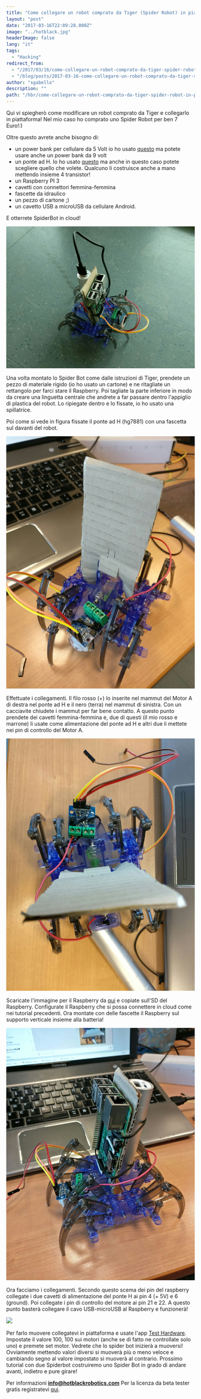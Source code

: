```yaml
---
title: "Come collegare un robot comprato da Tiger (Spider Robot) in piattaforma cloud !!"
layout: "post"
date: "2017-03-16T22:09:28.000Z"
image: "../hotblack.jpg"
headerImage: false
lang: "it"
tags:
  - "Hacking"
redirect_from:
  - "/2017/03/16/come-collegare-un-robot-comprato-da-tiger-spider-robot-in-piattaforma-cloud/"
  - "/blog/posts/2017-03-16-come-collegare-un-robot-comprato-da-tiger-spider-robot-in-piattaforma-cloud"
author: "sgabello"
description: ""
path: "/hbr/come-collegare-un-robot-comprato-da-tiger-spider-robot-in-piattaforma-cloud-/"
---
```


Qui vi spiegherò come modificare un robot comprato da Tiger e collegarlo in piattaforma! Nel mio caso ho comprato uno Spider Robot per ben 7 Euro!:)

Oltre questo avrete anche bisogno di:

- un power bank per cellulare da 5 Volt io ho usato [questo](http://www.dx.com/p/cylinder-shaped-external-6000mah-emergency-power-battery-charger-for-iphone-cell-phone-silver-206652#.WFFUEh9ifCI) ma potete usare anche un power bank da 9 volt
- un ponte ad H. Io ho usato [questo](http://eud.dx.com/product/hg7881-two-channel-motor-driver-board-dark-blue-2-5-12v-2-pcs-844407060) ma anche in questo caso potete scegliere quello che volete. Qualcuno li costruisce anche a mano mettendo insieme 4 transistor!
- un Raspberry PI 3
- cavetti con connettori femmina-femmina
- fascette da idraulico
- un pezzo di cartone ;)
- un cavetto USB a microUSB da cellulare Android.

E otterrete SpiderBot in cloud!

![](./SpiderBotCloud2.jpeg)

Una volta montato lo Spider Bot come dalle istruzioni di Tiger, prendete un pezzo di materiale rigido (io ho usato un cartone) e ne ritagliate un rettangolo per farci stare il Raspberry. Poi tagliate la parte inferiore in modo da creare una linguetta centrale che andrete a far passare dentro l'appiglio di plastica del robot. Lo ripiegate dentro e lo fissate, io ho usato una spillatrice.

Poi come si vede in figura fissate il ponte ad H (hg7881) con una fascetta sul davanti del robot.

![](./Cartone.jpeg)

Effettuate i collegamenti. Il filo rosso (+) lo inserite nel mammut del Motor A di destra nel ponte ad H e il nero (terra) nel mammut di sinistra. Con un cacciavite chiudete i mammut per far bene contatto. A questo punto prendete dei cavetti femmina-femmina e, due di questi (il mio rosso e marrone) li usate come alimentazione del ponte ad H e altri due li mettete nei pin di controllo del Motor A.

![](./ponteH.jpeg)

Scaricate l'immagine per il Raspberry da [qui](/it/blog/2017-03-24-immagine-sd-per-la-cloud-e-configurazione) e copiate sull'SD del Raspberry. Configurate il Raspberry che si possa connettere in cloud come nei tutorial precedenti. Ora montate con delle fascette il Raspberry sul supporto verticale insieme alla batteria!

![](./Rasp.jpeg)

Ora facciamo i collegamenti. Secondo questo scema dei pin del raspberry collegate i due cavetti di alimentazione del ponte H ai pin 4 (+ 5V) e 6 (ground). Poi collegate i pin di controllo del motore ai pin 21 e 22. A questo punto basterà collegare il cavo USB-microUSB al Raspberry e funzionerà!

![](<./RP2_Pinout%20(1).png>)

Per farlo muovere collegatevi in piattaforma e usate l'app [Test Hardware](http://cloud.hotblackrobotics.com/cloud/webgui/hwtest). Impostate il valore 100, 100 sui motori (anche se di fatto ne controllate solo uno) e premete set motor. Vedrete che lo spider bot inizierà a muoversi! Ovviamente mettendo valori diversi si muoverà più o meno veloce e cambiando segno al valore impostato si muoverà al contrario. Prossimo tutorial con due Spiderbot costruiremo uno Spider Bot in grado di andare avanti, indietro e pure girare!

Per informazioni **info@hotblackrobotics.com**
Per la licenza da beta tester gratis registratevi [qui](http://cloud.hotblackrobotics.com/register).
